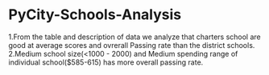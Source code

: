 # PyCity-Schools-Analysis

1.From the table and description of data we analyze that charters school are good at average scores and ovrerall Passing rate than the district schools.
2.Medium school size(<1000 - 2000) and Medium spending range of individual school($585-615) has more overall passing rate.
